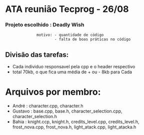 # ATA reunião Tecprog - 26/08


### Projeto escolhido : Deadly Wish
                  motivo: - quantidade de código
                          - falta de boas práticas no código

## Divisão das tarefas:
  - Cada individuo responsavel pela cpp e o header respectivo
  - total 70kb, o que fica uma média de + ou - 8kb para Cada

# Arquivos por membro:
  * André   : character.cpp, character.h
  * Gustavo : base.cpp, base.h, character_selection.cpp, character_selection.h
  * Bahia   : knight.ccp, knight.h, credits_level.cpp, credits_level.h, frost_nova.cpp, frost_nova.h, light_atack.cpp, light_atacka.h
